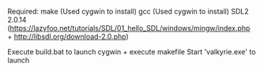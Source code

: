 Required:
    make (Used cygwin to install)
    gcc (Used cygwin to install)
    SDL2 2.0.14 (https://lazyfoo.net/tutorials/SDL/01_hello_SDL/windows/mingw/index.php + http://libsdl.org/download-2.0.php)

Execute build.bat to launch cygwin + execute makefile
Start 'valkyrie.exe' to launch